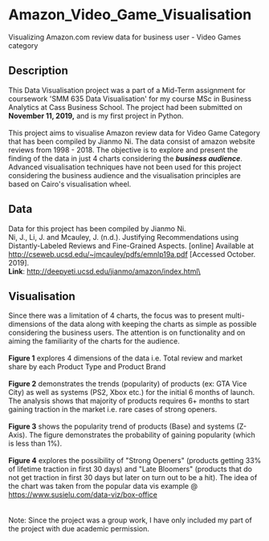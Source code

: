 # Amazon_Video_Game_Visualisation
Visualizing Amazon.com review data for business user - Video Games category

## Description

This Data Visualisation project was a part of a Mid-Term assignment for coursework 'SMM 635 Data Visualisation' for my course MSc in Business Analytics at Cass Business School. The project had been submitted on **November 11, 2019,** and is my first project in Python. \
\
This project aims to visualise Amazon review data for Video Game Category that has been compiled by Jianmo Ni. The data consist of amazon website reviews from 1998 - 2018. The objective is to explore and present the finding of the data in just 4 charts considering the ***business audience***. Advanced visualisation techniques have not been used for this project considering the business audience and the visualisation principles are based on Cairo's visualisation wheel.

## Data

Data for this project has been compiled by Jianmo Ni.\
Ni, J., Li, J. and Mcauley, J. (n.d.). Justifying Recommendations using Distantly-Labeled Reviews and Fine-Grained Aspects. [online] Available at http://cseweb.ucsd.edu/~jmcauley/pdfs/emnlp19a.pdf [Accessed October. 2019].\
**Link**: http://deepyeti.ucsd.edu/jianmo/amazon/index.html\

## Visualisation
Since there was a limitation of 4 charts, the focus was to present multi-dimensions of the data along with keeping the charts as simple as possible considering the business users. The attention is on functionality and on aiming the familiarity of the charts for the audience. \
\
**Figure 1** explores 4 dimensions of the data i.e. Total review and market share by each Product Type and Product Brand\
\
**Figure 2** demonstrates the trends (popularity) of products (ex: GTA Vice City) as well as systems (PS2, Xbox etc.) for the initial 6 months of launch. The analysis shows that majority of products requires 6+ months to start gaining traction in the market i.e. rare cases of strong openers.\
\
**Figure 3** shows the popularity trend of products (Base) and systems (Z-Axis). The figure demonstrates the probability of gaining popularity (which is less than 1%). \
\
**Figure 4** explores the possibility of "Strong Openers" (products getting 33% of lifetime traction in first 30 days) and "Late Bloomers" (products that do not get traction in first 30 days but later on turn out to be a hit). The idea of the chart was taken from the popular data vis example @ https://www.susielu.com/data-viz/box-office 
\
\
\
Note: Since the project was a group work, I have only included my part of the project with due academic permission.
